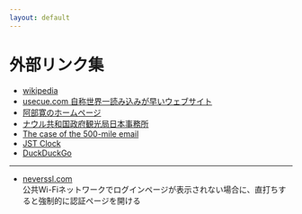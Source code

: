 ```yaml
---
layout: default
---
```

# 外部リンク集
- [wikipedia](https://www.wikipedia.org/)
- [usecue.com 自称世界一読み込みが早いウェブサイト](https://www.usecue.com/blog/the-fastest-website-in-the-world/)
- [阿部寛のホームページ](http://abehiroshi.la.coocan.jp/)
- [ナウル共和国政府観光局日本事務所](https://nauru.jp/)
- [The case of the 500-mile email](https://www.ibiblio.org/harris/500milemail.html)
- [JST Clock](https://www.nict.go.jp/JST/JST5.html)
- [DuckDuckGo](https://html.duckduckgo.com/html/)

---
- [neverssl.com](http://majesticfinewholepoem.neverssl.com/online/)  
公共Wi-Fiネットワークでログインページが表示されない場合に、直打ちすると強制的に認証ページを開ける  
<!-- ↓neverssl.comのQRコード  
![neverssl.comのQRコード](assets/img/qrcode_neverssl.jpg) -->